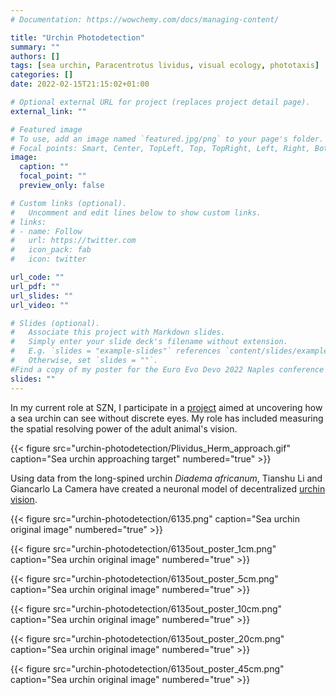 ```yaml
---
# Documentation: https://wowchemy.com/docs/managing-content/

title: "Urchin Photodetection"
summary: ""
authors: []
tags: [sea urchin, Paracentrotus lividus, visual ecology, phototaxis]
categories: []
date: 2022-02-15T21:15:02+01:00

# Optional external URL for project (replaces project detail page).
external_link: ""

# Featured image
# To use, add an image named `featured.jpg/png` to your page's folder.
# Focal points: Smart, Center, TopLeft, Top, TopRight, Left, Right, BottomLeft, Bottom, BottomRight.
image:
  caption: ""
  focal_point: ""
  preview_only: false

# Custom links (optional).
#   Uncomment and edit lines below to show custom links.
# links:
# - name: Follow
#   url: https://twitter.com
#   icon_pack: fab
#   icon: twitter

url_code: ""
url_pdf: ""
url_slides: ""
url_video: ""

# Slides (optional).
#   Associate this project with Markdown slides.
#   Simply enter your slide deck's filename without extension.
#   E.g. `slides = "example-slides"` references `content/slides/example-slides.md`.
#   Otherwise, set `slides = ""`.
#Find a copy of my poster for the Euro Evo Devo 2022 Naples conference {{% staticref "uploads/EED_poster_lite.pdf" "newtab" %}}here{{% /staticref %}}.
slides: ""
---
```


In my current role at SZN, I participate in a [project]('https://www.hfsp.org/hfsp-news-events/uncovering-mechanisms-decentralized-vision-sea-urchins') aimed at uncovering how a sea urchin can see without discrete eyes. My role has included measuring the spatial resolving power of the adult animal's vision.

{{< figure src="urchin-photodetection/Plividus_Herm_approach.gif" caption="Sea urchin approaching target" numbered="true" >}}

Using data from the long-spined urchin *Diadema africanum*, Tianshu Li and Giancarlo La Camera have created a neuronal model of decentralized [urchin vision](https://www.cell.com/iscience/pdf/S2589-0042(23)00372-3.pdf).

{{< figure src="urchin-photodetection/6135.png" caption="Sea urchin original image" numbered="true" >}}

{{< figure src="urchin-photodetection/6135out_poster_1cm.png" caption="Sea urchin original image" numbered="true" >}}

{{< figure src="urchin-photodetection/6135out_poster_5cm.png" caption="Sea urchin original image" numbered="true" >}}

{{< figure src="urchin-photodetection/6135out_poster_10cm.png" caption="Sea urchin original image" numbered="true" >}}

{{< figure src="urchin-photodetection/6135out_poster_20cm.png" caption="Sea urchin original image" numbered="true" >}}

{{< figure src="urchin-photodetection/6135out_poster_45cm.png" caption="Sea urchin original image" numbered="true" >}}
